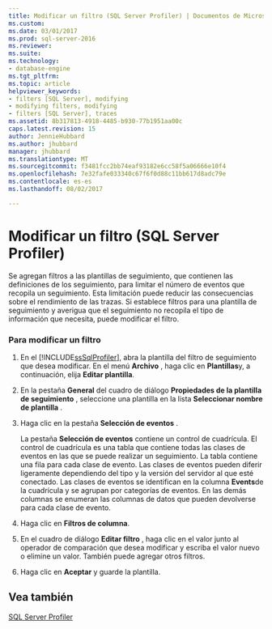 ```yaml
---
title: Modificar un filtro (SQL Server Profiler) | Documentos de Microsoft
ms.custom: 
ms.date: 03/01/2017
ms.prod: sql-server-2016
ms.reviewer: 
ms.suite: 
ms.technology:
- database-engine
ms.tgt_pltfrm: 
ms.topic: article
helpviewer_keywords:
- filters [SQL Server], modifying
- modifying filters, modifying
- filters [SQL Server], traces
ms.assetid: 8b317813-4918-4485-b930-77b1951aa00c
caps.latest.revision: 15
author: JennieHubbard
ms.author: jhubbard
manager: jhubbard
ms.translationtype: MT
ms.sourcegitcommit: f3481fcc2bb74eaf93182e6cc58f5a06666e10f4
ms.openlocfilehash: 7e32fafe033340c67f6f0d88c11bb617d8adc79e
ms.contentlocale: es-es
ms.lasthandoff: 08/02/2017

---
```

# <a name="modify-a-filter-sql-server-profiler"></a>Modificar un filtro (SQL Server Profiler)
  Se agregan filtros a las plantillas de seguimiento, que contienen las definiciones de los seguimiento, para limitar el número de eventos que recopila un seguimiento. Esta limitación puede reducir las consecuencias sobre el rendimiento de las trazas. Si establece filtros para una plantilla de seguimiento y averigua que el seguimiento no recopila el tipo de información que necesita, puede modificar el filtro.  
  
### <a name="to-modify-a-filter"></a>Para modificar un filtro  
  
1.  En el [!INCLUDE[ssSqlProfiler](../../includes/sssqlprofiler-md.md)], abra la plantilla del filtro de seguimiento que desea modificar. En el menú **Archivo** , haga clic en **Plantillas**y, a continuación, elija **Editar plantilla**.  
  
2.  En la pestaña **General** del cuadro de diálogo **Propiedades de la plantilla de seguimiento** , seleccione una plantilla en la lista **Seleccionar nombre de plantilla** .  
  
3.  Haga clic en la pestaña **Selección de eventos** .  
  
     La pestaña **Selección de eventos** contiene un control de cuadrícula. El control de cuadrícula es una tabla que contiene todas las clases de eventos en las que se puede realizar un seguimiento. La tabla contiene una fila para cada clase de evento. Las clases de eventos pueden diferir ligeramente dependiendo del tipo y la versión del servidor al que esté conectado. Las clases de eventos se identifican en la columna **Events**de la cuadrícula y se agrupan por categorías de eventos. En las demás columnas se enumeran las columnas de datos que pueden devolverse para cada clase de evento.  
  
4.  Haga clic en **Filtros de columna**.  
  
5.  En el cuadro de diálogo **Editar filtro** , haga clic en el valor junto al operador de comparación que desea modificar y escriba el valor nuevo o elimine un valor. También puede agregar otros filtros.  
  
6.  Haga clic en **Aceptar** y guarde la plantilla.  
  
## <a name="see-also"></a>Vea también  
 [SQL Server Profiler](../../tools/sql-server-profiler/sql-server-profiler.md)  
  
  
